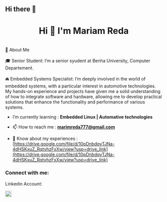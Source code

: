 ## Hi there 👋

<h1 align="center">Hi 👋 I'm Mariam Reda</h1>

<br>🚀 About Me </br>
<br> 🎓 Senior Student: I’m a senior syudent at Benha University, Computer Departement. </br>
<br> 🚘 Embedded Systems Specialist: I’m deeply involved in the world of embedded systems, with a particular interest in automotive technologies. My hands-on experience and projects have given me a solid understanding of how to integrate software and hardware, allowing me to develop practical solutions that enhance the functionality and performance of various systems.</h3> </br>

- I’m currently learning : **Embedded Linux | Automative technologies**

- 📫 How to reach me : **marimreda777@gmail.com**

- 📄 Know about my experiences : [https://drive.google.com/file/d/10pDnbdqyTJNa-4dHSKxuZ_RqtvhzFxXw/view?usp=drive_link](https://drive.google.com/file/d/10pDnbdqyTJNa-4dHSKxuZ_RqtvhzFxXw/view?usp=drive_link)

<h3 align="left">Connect with me:</h3>
Linkedin Account: 
<p align="left">
<a href="https://www.linkedin.com/in/mariam-reda-a09767243?utm_source=share&utm_campaign=share_via&utm_content=profile&utm_medium=android_app" target="blank"><img align="center" src="https://raw.githubusercontent.com/rahuldkjain/github-profile-readme-generator/master/src/images/icons/Social/linked-in-alt.svg" alt="https://www.linkedin.com/in/mariam-reda-a09767243?utm_source=share&utm_campaign=share_via&utm_content=profile&utm_medium=android_app" height="20" width="20" /></a>
</p>

